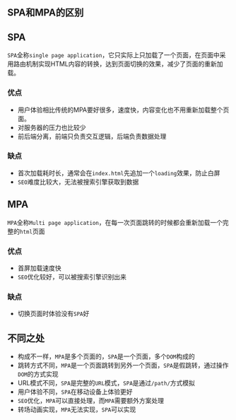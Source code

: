 ## SPA和MPA的区别

## SPA 

`SPA`全称`single page application`，它只实际上只加载了一个页面，在页面中采用路由机制实现HTML内容的转换，达到页面切换的效果，减少了页面的重新加载。

### 优点

- 用户体验相比传统的MPA要好很多，速度快，内容变化也不用重新加载整个页面。
- 对服务器的压力也比较少
- 前后端分离，前端只负责交互逻辑，后端负责数据处理

### 缺点

- 首次加载耗时长，通常会在`index.html`先追加一个`loading`效果，防止白屏
- `SEO`难度比较大，无法被搜索引擎获取到数据


## MPA

`MPA`全称`Multi page application`，在每一次页面跳转的时候都会重新加载一个完整的`html`页面

### 优点

- 首屏加载速度快
- `SEO`优化较好，可以被搜索引擎识别出来

### 缺点

- 切换页面时体验没有`SPA`好


## 不同之处

- 构成不一样，`MPA`是多个页面的，`SPA`是一个页面，多个`DOM`构成的
- 跳转方式不同，`MPA`是一个页面跳转到另外一个页面，`SPA`是假跳转，通过操作`DOM`的方式实现
- URL模式不同，`SPA`是完整的`URL`模式，`SPA`是通过`/path/`方式模拟
- 用户体验不同，`SPA`在移动设备上体验更好
- `SEO`优化，`MPA`可以直接处理，而`MPA`需要额外方案处理
- 转场动画实现，`MPA`无法实现，`SPA`可以实现